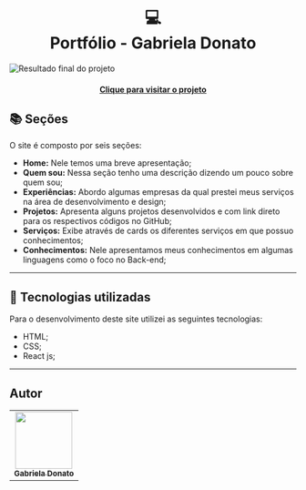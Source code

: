 <h1 align="center">
  💻<br>Portfólio - Gabriela Donato
</h1>

![Resultado final do projeto]()

<h4 align="center"><a href="">Clique para visitar o projeto</a></h4>

## 📚 Seções

O site é composto por seis seções:

- **Home:** Nele temos uma breve apresentação;
- **Quem sou:** Nessa seção tenho uma descrição dizendo um pouco sobre quem sou;
- **Experiências:** Abordo algumas empresas da qual prestei meus serviços na área de desenvolvimento e design;
- **Projetos:** Apresenta alguns projetos desenvolvidos e com link direto para os respectivos códigos no GitHub;
- **Serviços:** Exibe através de cards os diferentes serviços em que possuo conhecimentos;
- **Conhecimentos:** Nele apresentamos meus conhecimentos em algumas linguagens como o foco no Back-end;

---

## 💼 Tecnologias utilizadas

Para o desenvolvimento deste site utilizei as seguintes tecnologias:

- HTML;
- CSS;
- React js;

---

<h2> Autor</h2>

<table>
  <tr>
    <td align="center">
      <a href="https://github.com/GabsDonato">
        <img src="" width="100px;" alt=""/><br>
        <sub>
          <b>Gabriela Donato</b>
        </sub>
      </a>
    </td>
  </tr>
</table>

